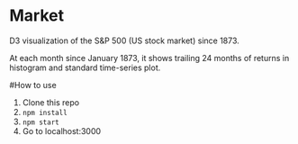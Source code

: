 Market
==============

D3 visualization of the S&P 500 (US stock market) since 1873.

At each month since January 1873, it shows trailing 24 months of returns in histogram and standard time-series plot.

#How to use
1. Clone this repo
2. `npm install`
3. `npm start`
4. Go to localhost:3000